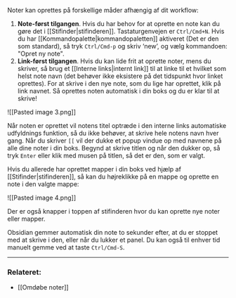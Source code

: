 Noter kan oprettes på forskellige måder afhængig af dit workflow:

1. **Note-først tilgangen**. Hvis du har behov for at oprette en note kan du gøre det i [[Stifinder|stifinderen]]. Tastaturgenvejen er   `Ctrl/Cmd+N`. Hvis du har [[Kommandopalette|kommandopaletten]] aktiveret (Det er den som standard), så tryk `Ctrl/Cmd-p` og skriv ‘new’, og vælg kommandoen: "Opret ny note".
2. **Link-først tilgangen**. Hvis du kan lide frit at oprette noter, mens du skriver, så brug et [[Interne links|internt link]] til at linke til et hvilket som helst note navn (det behøver ikke eksistere på det tidspunkt hvor linket oprettes). For at skrive i den nye note, som du lige har oprettet, klik på link navnet. Så oprettes noten automatisk i din boks og du er klar til at skrive!

![[Pasted image 3.png]]

Når noten er oprettet vil notens titel optræde i den interne links automatiske udfyldnings funktion, så du ikke behøver, at skrive hele notens navn hver gang. Når du skriver `[[` vil der dukke et popup vindue op med navnene på alle dine noter i din boks. Begynd at skrive titlen og når den dukker op, så tryk `Enter` eller klik med musen på titlen, så det er den, som er valgt.

Hvis du allerede har oprettet mapper i din boks ved hjælp af [[Stifinder|stifinderen]], så kan du højreklikke på en mappe og oprette en note i den valgte mappe:

![[Pasted image 4.png]]

Der er også knapper i toppen af stifinderen hvor du kan oprette nye noter eller mapper.

Obsidian gemmer automatisk din note to sekunder efter, at du er stoppet med at skrive i den, eller når du lukker et panel. Du kan også til enhver tid manuelt gemme ved at taste `Ctrl/Cmd-S`.

---

### Relateret:

- [[Omdøbe noter]]
